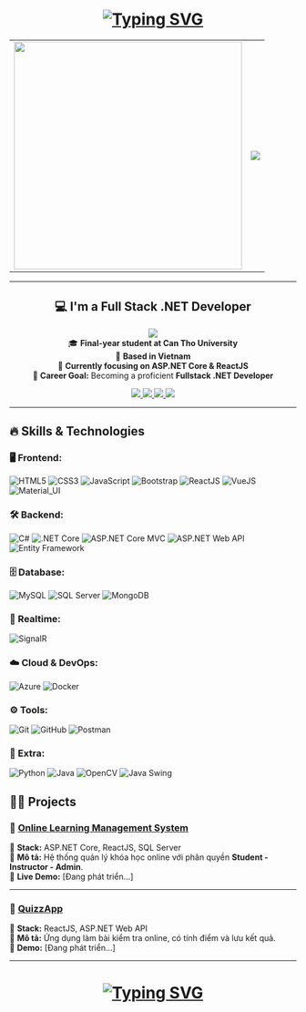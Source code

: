 <h1 align="center">
  <a href="#"> 
    <img src="https://readme-typing-svg.herokuapp.com?font=JetBrains+Mono&size=30&pause=1000&color=36BCF7&center=true&vCenter=true&width=800&lines=%F0%9F%91%8B+HELLO%2C+I'M+DUC+TAI!&repeat=true" alt="Typing SVG" />
  </a>
</h1>
  
<table align="center">
  <tr>
    <td>
      <img src="https://media3.giphy.com/media/v1.Y2lkPTc5MGI3NjExeHA0ZjZqMHN1czlxM2RmMTMzMnZnNTVwYmFiNmd1aHdzNHhscXc5YyZlcD12MV9pbnRlcm5hbF9naWZfYnlfaWQmY3Q9Zw/p4NLw3I4U0idi/giphy.gif" width="400" />
    </td>
    <td align="center"> 
      <p align="center">
        <img src="https://github-readme-stats.vercel.app/api/top-langs/?username=itsductai&layout=compact&theme=dark&cache_seconds=3600" />
      </p>
    </td>
  </tr>
</table>

---

<h2 align="center">💻 I'm a Full Stack .NET Developer</h2>
<p align="center">
  <img src="https://komarev.com/ghpvc/?username=itsductai&label=Total+Profile+Views&color=blue&style=flat" /><br>
  🎓 <strong>Final-year student at Can Tho University</strong><br>
  📍 <strong>Based in Vietnam</strong><br>
  🚀 <strong>Currently focusing on ASP.NET Core & ReactJS</strong><br>
  🎯 <strong>Career Goal:</strong> Becoming a proficient <strong>Fullstack .NET Developer</strong><br>
</p>

<p align="center">
  <a href="mailto:ductaaii.2002@gmail.com">
    <img src="https://img.shields.io/badge/Gmail-D14836?style=flat&logo=gmail&logoColor=white" />
  </a>
  <a href="https://www.linkedin.com/in/ductai-nguyen1612/">
    <img src="https://img.shields.io/badge/LinkedIn-0077B5?style=flat&logo=linkedin&logoColor=white" />
  </a>
  <a href="https://yourportfolio.com">
    <img src="https://img.shields.io/badge/Portfolio-24292E?style=flat&logo=githubpages&logoColor=white" />
  </a>
  <a href="https://www.facebook.com/ductaaii">
    <img src="https://img.shields.io/badge/Facebook-1877F2?style=flat&logo=facebook&logoColor=white" />
  </a>
</p>

---

## 🔥 Skills & Technologies

### 🖥️ Frontend:
![HTML5](https://img.shields.io/badge/-HTML5-E34F26?style=flat&logo=html5&logoColor=white)
![CSS3](https://img.shields.io/badge/-CSS3-1572B6?style=flat&logo=css3&logoColor=white)
![JavaScript](https://img.shields.io/badge/-JavaScript-F7DF1E?style=flat&logo=javascript&logoColor=black)
![Bootstrap](https://img.shields.io/badge/-Bootstrap-7952B3?style=flat&logo=bootstrap&logoColor=white)
![ReactJS](https://img.shields.io/badge/-ReactJS-61DAFB?style=flat&logo=react&logoColor=black)
![VueJS](https://img.shields.io/badge/-VueJS-4FC08D?style=flat&logo=vue.js&logoColor=white)
![Material_UI](https://img.shields.io/badge/-Material_UI-0081CB?style=flat&logo=mui&logoColor=white)

### 🛠 Backend:
![C#](https://img.shields.io/badge/-C%23-239120?style=flat&logo=c-sharp&logoColor=white)
![.NET Core](https://img.shields.io/badge/-.NET_Core-5C2D91?style=flat&logo=dotnet&logoColor=white)
![ASP.NET Core MVC](https://img.shields.io/badge/-ASP.NET_Core_MVC-5C2D91?style=flat&logo=dotnet&logoColor=white)
![ASP.NET Web API](https://img.shields.io/badge/-ASP.NET_Web_API-5C2D91?style=flat&logo=dotnet&logoColor=white)
![Entity Framework](https://img.shields.io/badge/-Entity_Framework-5C2D91?style=flat&logo=dotnet&logoColor=white)

### 🗄 Database:
![MySQL](https://img.shields.io/badge/-MySQL-4479A1?style=flat&logo=mysql&logoColor=white)
![SQL Server](https://img.shields.io/badge/-SQL_Server-CC2927?style=flat&logo=microsoft-sql-server&logoColor=white)
![MongoDB](https://img.shields.io/badge/-MongoDB-47A248?style=flat&logo=mongodb&logoColor=white)

### 🔄 Realtime:
![SignalR](https://img.shields.io/badge/-SignalR-0088CC?style=flat&logo=microsoft&logoColor=white)

### ☁️ Cloud & DevOps:
![Azure](https://img.shields.io/badge/-Azure-0078D4?style=flat&logo=azure&logoColor=white)
![Docker](https://img.shields.io/badge/-Docker-2496ED?style=flat&logo=docker&logoColor=white)

### ⚙️ Tools:
![Git](https://img.shields.io/badge/-Git-F05032?style=flat&logo=git&logoColor=white)
![GitHub](https://img.shields.io/badge/-GitHub-181717?style=flat&logo=github&logoColor=white)
![Postman](https://img.shields.io/badge/-Postman-FF6C37?style=flat&logo=postman&logoColor=white)

### 🎯 Extra:
![Python](https://img.shields.io/badge/-Python-3776AB?style=flat&logo=python&logoColor=white)
![Java](https://img.shields.io/badge/-Java-007396?style=flat&logo=java&logoColor=white)
![OpenCV](https://img.shields.io/badge/-OpenCV-5C3EE8?style=flat&logo=opencv&logoColor=white)
![Java Swing](https://img.shields.io/badge/-Java_Swing-007396?style=flat&logo=java&logoColor=white)

## 👨‍💻 Projects

### 📌 [Online Learning Management System](https://github.com/itsductai/Online_Learning_Management_System_Project)
🚀 **Stack:** ASP.NET Core, ReactJS, SQL Server  
🎯 **Mô tả:** Hệ thống quản lý khóa học online với phân quyền **Student - Instructor - Admin**.  
🔗 **Live Demo:** [Đang phát triển...]  

---

### 📌 [QuizzApp](https://github.com/itsductai/quizz-app)
🚀 **Stack:** ReactJS, ASP.NET Web API  
🎯 **Mô tả:** Ứng dụng làm bài kiểm tra online, có tính điểm và lưu kết quả.  
🔗 **Demo:** [Đang phát triển...]  


---

<h1 align="center">
  <a href="#"> 
    <img src="https://readme-typing-svg.herokuapp.com?font=JetBrains+Mono&size=30&pause=1000&color=36BCF7&center=true&vCenter=true&width=800&lines=<3+THANK+YOU+FOR+VISITING!&repeat=true" alt="Typing SVG" />
  </a>
</h1>
